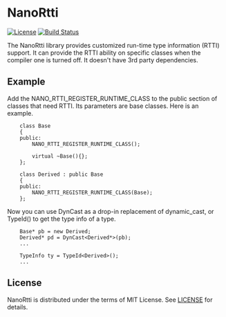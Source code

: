 # NanoRtti

[![License](https://img.shields.io/github/license/mashape/apistatus.svg)](LICENSE)
[![Build Status](https://gongminmin.visualstudio.com/NanoRtti/_apis/build/status%2Fgongminmin.NanoRtti?branchName=main)](https://gongminmin.visualstudio.com/NanoRtti/_build/latest?definitionId=7&branchName=main)

The NanoRtti library provides customized run-time type information (RTTI) support. It can provide the RTTI ability on specific classes when the compiler one is turned off. It doesn't have 3rd party dependencies.

## Example

Add the NANO_RTTI_REGISTER_RUNTIME_CLASS to the public section of classes that need RTTI. Its parameters are base classes. Here is an example.

        class Base
        {
        public:
            NANO_RTTI_REGISTER_RUNTIME_CLASS();
        
            virtual ~Base(){};
        };

        class Derived : public Base
        {
        public:
            NANO_RTTI_REGISTER_RUNTIME_CLASS(Base);
        };

Now you can use DynCast as a drop-in replacement of dynamic_cast, or TypeId<T>() to get the type info of a type.

        Base* pb = new Derived;
        Derived* pd = DynCast<Derived*>(pb);
        ...

        TypeInfo ty = TypeId<Derived>();
        ...

## License

NanoRtti is distributed under the terms of MIT License. See [LICENSE](LICENSE) for details.
